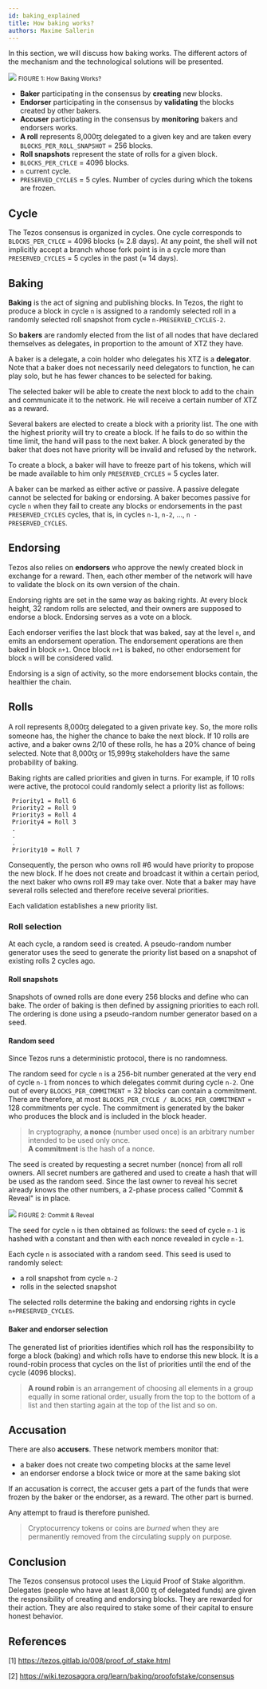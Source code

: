 ```yaml
---
id: baking_explained
title: How baking works?
authors: Maxime Sallerin
---
```


In this section, we will discuss how baking works. The different actors of the mechanism and the technological solutions will be presented.

![](../../static/img/baking/baking_explained.svg)
<small className="figure">FIGURE 1: How Baking Works?</small>

- **Baker** participating in the consensus by **creating** new blocks.
- **Endorser** participating in the consensus by **validating** the blocks created by other bakers.
- **Accuser** participating in the consensus by **monitoring** bakers and endorsers works.
- **A roll** represents 8,000ꜩ delegated to a given key and are taken every `BLOCKS_PER_ROLL_SNAPSHOT` = 256 blocks.
- **Roll snapshots** represent the state of rolls for a given block.
- `BLOCKS_PER_CYLCE` = 4096 blocks.
- `n` current cycle.
- `PRESERVED_CYCLES` = 5 cyles. Number of cycles during which the tokens are frozen.

## Cycle

The Tezos consensus is organized in cycles. One cycle corresponds to `BLOCKS_PER_CYLCE` = 4096 blocks (≈ 2.8 days).
At any point, the shell will not implicitly accept a branch whose fork point is in a cycle more than `PRESERVED_CYCLES` = 5 cycles in the past (≈ 14 days).

## Baking

**Baking** is the act of signing and publishing blocks. In Tezos, the right to produce a block in cycle `n` is assigned to a randomly selected roll in a randomly selected roll snapshot from cycle `n-PRESERVED_CYCLES-2`.

So **bakers** are randomly elected from the list of all nodes that have declared themselves as delegates, in proportion to the amount of XTZ they have.

A baker is a delegate, a coin holder who delegates his XTZ is a **delegator**. Note that a baker does not necessarily need delegators to function, he can play solo, but he has fewer chances to be selected for baking.

The selected baker will be able to create the next block to add to the chain and communicate it to the network. He will receive a certain number of XTZ as a reward.

Several bakers are elected to create a block with a priority list. The one with the highest priority will try to create a block. If he fails to do so within the time limit, the hand will pass to the next baker. A block generated by the baker that does not have priority will be invalid and refused by the network.

To create a block, a baker will have to freeze part of his tokens, which will be made available to him only `PRESERVED_CYCLES` = 5 cycles later.

A baker can be marked as either active or passive. A passive delegate cannot be selected for baking or endorsing.
A baker becomes passive for cycle `n` when they fail to create any blocks or endorsements in the past `PRESERVED_CYCLES` cycles, that is, in cycles `n-1`, `n-2`, …, `n - PRESERVED_CYCLES`.

## Endorsing

Tezos also relies on **endorsers** who approve the newly created block in exchange for a reward. Then, each other member of the network will have to validate the block on its own version of the chain.

Endorsing rights are set in the same way as baking rights. At every block height, 32 random rolls are selected, and their owners are supposed to endorse a block. Endorsing serves as a vote on a block.

Each endorser verifies the last block that was baked, say at the level `n`, and emits an endorsement operation. The endorsement operations are then baked in block `n+1`. Once block `n+1` is baked, no other endorsement for block `n` will be considered valid.

Endorsing is a sign of activity, so the more endorsement blocks contain, the healthier the chain.

## Rolls

A roll represents 8,000ꜩ delegated to a given private key. So, the more rolls someone has, the higher the chance to bake the next block. If 10 rolls are active, and a baker owns 2/10 of these rolls, he has a 20% chance of being selected. Note that 8,000ꜩ or 15,999ꜩ stakeholders have the same probability of baking.

Baking rights are called priorities and given in turns. For example, if 10 rolls were active, the protocol could randomly select a priority list as follows:

```
 Priority1 = Roll 6
 Priority2 = Roll 9
 Priority3 = Roll 4
 Priority4 = Roll 3
 .
 .
 .
 Priority10 = Roll 7
```

Consequently, the person who owns roll #6 would have priority to propose the new block. If he does not create and broadcast it within a certain period, the next baker who owns roll #9 may take over. Note that a baker may have several rolls selected and therefore receive several priorities.

Each validation establishes a new priority list.

### Roll selection

At each cycle, a random seed is created. A pseudo-random number generator uses the seed to generate the priority list based on a snapshot of existing rolls 2 cycles ago.

#### Roll snapshots

Snapshots of owned rolls are done every 256 blocks and define who can bake. The order of baking is then defined by assigning priorities to each roll. The ordering is done using a pseudo-random number generator based on a seed.

#### Random seed

Since Tezos runs a deterministic protocol, there is no randomness.

The random seed for cycle `n` is a 256-bit number generated at the very end of cycle `n-1` from nonces to which delegates commit during cycle `n-2`. One out of every `BLOCKS_PER_COMMITMENT` = 32 blocks can contain a commitment. There are therefore, at most `BLOCKS_PER_CYCLE / BLOCKS_PER_COMMITMENT` = 128 commitments per cycle. The commitment is generated by the baker who produces the block and is included in the block header.

> In cryptography, **a nonce** (number used once) is an arbitrary number intended to be used only once.  
> **A commitment** is the hash of a nonce.

The seed is created by requesting a secret number (nonce) from all roll owners. All secret numbers are gathered and used to create a hash that will be used as the random seed. Since the last owner to reveal his secret already knows the other numbers, a 2-phase process called "Commit & Reveal" is in place.

![](../../static/img/baking/commit_reveal.svg)
<small className="figure">FIGURE 2: Commit & Reveal</small>

The seed for cycle `n` is then obtained as follows: the seed of cycle `n-1` is hashed with a constant and then with each nonce revealed in cycle `n-1`.

Each cycle `n` is associated with a random seed. This seed is used to randomly select:

- a roll snapshot from cycle `n-2`
- rolls in the selected snapshot

The selected rolls determine the baking and endorsing rights in cycle `n+PRESERVED_CYCLES`.

#### Baker and endorser selection

The generated list of priorities identifies which roll has the responsibility to forge a block (baking) and which rolls have to endorse this new block. It is a round-robin process that cycles on the list of priorities until the end of the cycle (4096 blocks).

> **A round robin** is an arrangement of choosing all elements in a group equally in some rational order, usually from the top to the bottom of a list and then starting again at the top of the list and so on.

## Accusation

There are also **accusers**. These network members monitor that:

- a baker does not create two competing blocks at the same level
- an endorser endorse a block twice or more at the same baking slot

If an accusation is correct, the accuser gets a part of the funds that were frozen by the baker or the endorser, as a reward. The other part is burned.

Any attempt to fraud is therefore punished.

> Cryptocurrency tokens or coins are _burned_ when they are permanently removed from the circulating supply on purpose.

## Conclusion

The Tezos consensus protocol uses the Liquid Proof of Stake algorithm. Delegates (people who have at least 8,000 ꜩ of delegated funds) are given the responsibility of creating and endorsing blocks. They are rewarded for their action. They are also required to stake some of their capital to ensure honest behavior.

## References

[1] https://tezos.gitlab.io/008/proof_of_stake.html

[2] https://wiki.tezosagora.org/learn/baking/proofofstake/consensus
